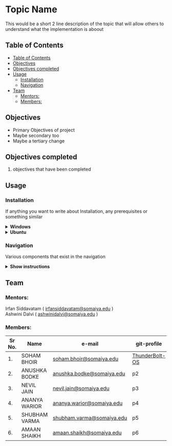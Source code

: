 <h1>Topic Name</h1>
This would be a short 2 line description of the topic that will allow others to understand what the implementation is aboout

## Table of Contents
- [Table of Contents](#table-of-contents)
- [Objectives](#objectives)
- [Objectives completed](#objectives-completed)
- [Usage](#usage)
  - [Installation](#installation)
  - [Navigation](#navigation)
- [Team](#team)
  - [Mentors:](#mentors)
  - [Members:](#members)

## Objectives
* Primary Objectives of project
* Maybe secondary too
* Maybe a tertiary change

## Objectives completed 
  1. objectives that have been completed


## Usage

### Installation 
If anything you want to write about Installation, any prerequisites or something similar

<details>
    <summary><b>Windows</b></summary>

   1. Clone the repository
   2. Continue steps
</details>

<details>
    <summary><b>Ubuntu</b></summary>

   1. Clone the repository
   2. Continue steps
</details>

### Navigation

Various components that exist in the navigation

<details>
    <summary><b>Show instructions</b></summary>

   1. Make Admin account
   2. Login?
</details>


## Team

### Mentors:
Irfan Siddavatam ( irfansiddavatam@somaiya.edu )<br>
Ashwini Dalvi ( ashwinidalvi@somaiya.edu )

### Members:
| Sr No. |     Name      |     e-mail                | git-profile                |
| ------ | ------------- | ------------------------- | -----------                             |
| 1.     | SOHAM BHOIR   | soham.bhoir@somaiya.edu   | [ThunderBolt-OS](https://github.com/ThunderBolt-OS)                                                                           
| 2.     | ANUSHKA BODKE | anushka.bodke@somaiya.edu | p2                             |
| 3.     | NEVIL JAIN    | nevil.jain@somaiya.edu    | p3                        |
| 4.     | ANANYA WARIOR | ananya.warior@somaiya.edu | p4                           |
| 5.     | SHUBHAM VARMA | shubham.varma@somaiya.edu | p5                            |
| 6.     | AMAAN SHAIKH  | amaan.shaikh@somaiya.edu  | p6          |